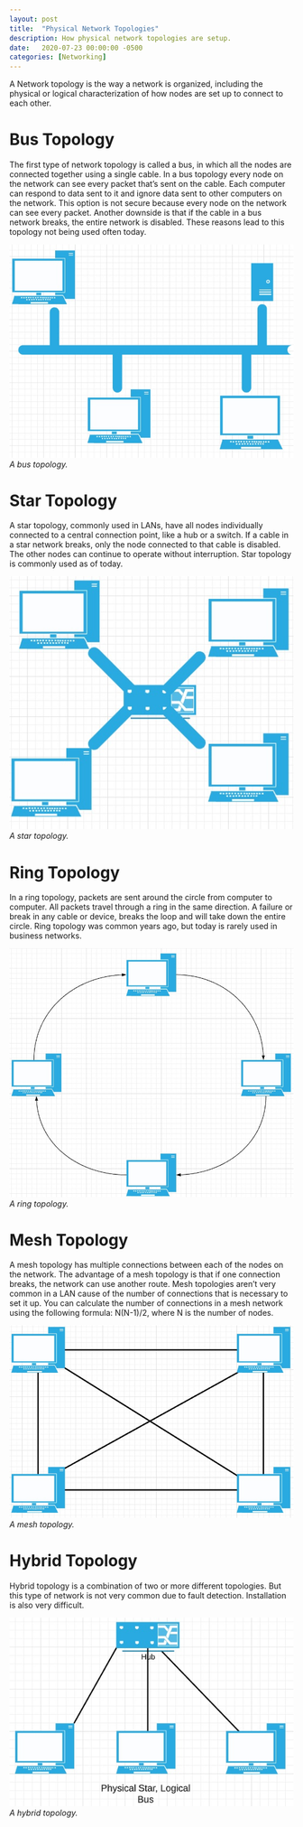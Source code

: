 ```yaml
---
layout: post
title:  "Physical Network Topologies"
description: How physical network topologies are setup.
date:   2020-07-23 00:00:00 -0500
categories: [Networking]
---
```

A Network topology is the way a network is organized, including the physical or logical characterization of how nodes are set up to connect to each other.

# Bus Topology
The first type of network topology is called a bus, in which all the nodes are connected together using a single cable. In a bus topology every node on the network can see every packet that’s sent on the cable. Each computer can respond to data sent to it and ignore data sent to other computers on the network.
This option is not secure because every node on the network can see every packet. Another downside is that if the cable in a bus network breaks, the entire network is disabled. 
These reasons lead to this topology not being used often today.

![A bus topology.](/images/network-topologies/bus-topology.jpg)
*A bus topology.*

# Star Topology
A star topology, commonly used in LANs, have all nodes individually connected to a central connection point, like a hub or a switch.
If a cable in a star network breaks, only the node connected to that cable is disabled. The other nodes can continue to operate without interruption.
Star topology is commonly used as of today. 

![A star topology.](/images/network-topologies/star-topology.jpg)
*A star topology.*

# Ring Topology
In a ring topology, packets are sent around the circle from computer to computer. All packets travel through a ring in the same direction. A failure or break in any cable or device, breaks the loop and will take down the entire circle.
Ring topology was common years ago, but today is rarely used in business networks.

![A ring topology.](/images/network-topologies/ring-topology.jpg)
*A ring topology.*

# Mesh Topology
A mesh topology has multiple connections between each of the nodes on the network.
The advantage of a mesh topology is that if one connection breaks, the network can use another route.
Mesh topologies aren’t very common in a LAN cause of the number of connections that is necessary to set it up. You can calculate the number of connections in a mesh network using the following formula: N(N-1)/2, where N is the number of nodes. 

![A mesh topology.](/images/network-topologies/mesh-topology.jpg)
*A mesh topology.*

# Hybrid Topology
Hybrid topology is a combination of two or more different topologies. But this type of network is not very common due to fault detection. Installation is also very difficult.

![A hybrid topology.](/images/network-topologies/hybrid-topology.jpg)
*A hybrid topology.*